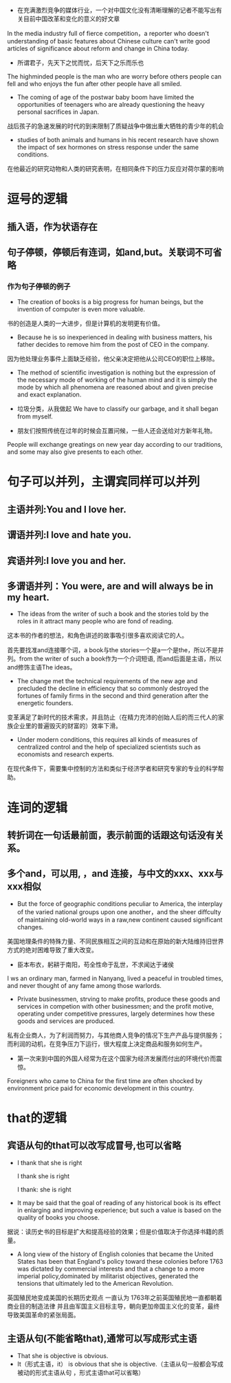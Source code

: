 - 在充满激烈竞争的媒体行业，一个对中国文化没有清晰理解的记者不能写出有关目前中国改革和变化的意义的好文章

In the media industry full of fierce competition，a reporter who doesn't understanding of  basic features about Chinese culture can't write good articles of significance about reform and change in China today. 

- 所谓君子，先天下之忧而忧，后天下之乐而乐也

The highminded people is the man who are worry before others people can fell and who enjoys the fun after other people have all smiled.

- The coming of age of the postwar baby boom have limited the opportunities of teenagers who are already questioning the heavy personal sacrifices in Japan.

战后孩子的急速发展的时代的到来限制了质疑战争中做出重大牺牲的青少年的机会

- studies of both animals and humans in his recent research have shown the impact of sex hormones on stress response under the same conditions.

在他最近的研究动物和人类的研究表明，在相同条件下的压力反应对荷尔蒙的影响

# 逗号的逻辑
## 插入语，作为状语存在
## 句子停顿，停顿后有连词，如and,but。关联词不可省略

### 作为句子停顿的例子
- The creation of books is a big progress for human beings, but the invention of computer is even more valuable.

书的创造是人类的一大进步，但是计算机的发明更有价值。

- Because he is so inexperienced in dealing with business matters, his father decides to remove him from the post of CEO in the company.

因为他处理业务事件上面缺乏经验，他父亲决定把他从公司CEO的职位上移除。

- The method of scientific investigation is nothing but the expression of the necessary mode of working of the human mind and it is simply the mode by which all phenomena are reasoned about and given precise and exact explanation.

- 垃圾分类，从我做起
We have to classify our garbage, and it shall began from myself.

- 朋友们按照传统在过年的时候会互置问候，一些人还会送给对方新年礼物。 

People will exchange greatings on new year day according to our traditions, and some may also give presents to each other.

# 句子可以并列，主谓宾同样可以并列
## 主语并列:You and I love her.
## 谓语并列:I love and hate you.
## 宾语并列:I love you and her. 

## 多谓语并列：You were, are and will always be in my heart.

- The ideas from the writer of such a book and the stories told by the roles in it attract many people who are fond of reading.

这本书的作者的想法，和角色讲述的故事吸引很多喜欢阅读它的人。

首先要找准and连接哪个词，a book与the stories一个是a一个是the，所以不是并列。from the writer of such a book作为一个介词短语, 而and后面是主语，所以and修饰主语The ideas。

- The change met the technical requirements of the new age and precluded the decline in efficiency that so commonly destroyed the fortunes of family firms in the second and third generation after the energetic founders.

变革满足了新时代的技术需求，并且防止（在精力充沛的创始人后的而三代人的家族企业里的普遍毁灭的财富的）效率下滑。

- Under modern conditions, this requires all kinds of measures of centralized control and the help of specialized scientists such as economists and research experts.

在现代条件下，需要集中控制的方法和类似于经济学者和研究专家的专业的科学帮助。


# 连词的逻辑 
## 转折词在一句话最前面，表示前面的话跟这句话没有关系。
## 多个and，可以用, ，and 连接，与中文的xxx、xxx与xxx相似

- But the force of geographic conditions peculiar to America, the interplay of the varied national groups upon one another，and the sheer diffculty of maintaining old-world ways in a raw,new continent caused significant changes.

美国地理条件的特殊力量、不同民族相互之间的互动和在原始的新大陆维持旧世界方式的绝对困难导致了重大改变。

- 臣本布衣，躬耕于南阳，苟全性命于乱世，不求闻达于诸侯 

I ws an ordinary man, farmed in Nanyang, lived a peaceful in troubled times, and never thought of any fame among those warlords.

- Private businessmen, strving to make profits, produce these goods and services in competion with other businessmen; and the profit motive, operating under competitive pressures, largely determines how these goods and services are produced.

私有企业商人，为了利润而努力，与其他商人竞争的情况下生产产品与提供服务；而利润的动机，在竞争压力下运行，很大程度上决定商品和服务如何生产。

- 第一次来到中国的外国人经常为在这个国家为经济发展而付出的环境代价而震惊。

Foreigners who came to China for the first time are often shocked by environment price paid for economic development in this country.

# that的逻辑

## 宾语从句的that可以改写成冒号,也可以省略
- I thank that she is right
 
  I thank she is right

  I thank: she is right

- It may be said that the goal of reading of any historical book is its effect in enlarging and improving experience; but such a value is based on the quality of books you choose.

据说：读历史书的目标是扩大和提高经验的效果；但是价值取决于你选择书籍的质量。

- A long view of the history of English colonies that became the United States has been that England's policy toward these colonies before 1763 was dictated by commercial interests and that a change to a more imperial policy,dominated by militarist objectives, generated the tensions that ultimately led to the American Revolution.

英国殖民地变成美国的长期历史观点 一直认为 1763年之前英国殖民地一直都朝着商业目的制造法律 并且由军国主义目标主导，朝向更加帝国主义化的变革，最终导致美国革命的紧张局面。

## 主语从句(不能省略that),通常可以写成形式主语
- That she is objective is obvious.
- It（形式主语，it） is obvious that she is objective.（主语从句一般都会写成被动的形式主语从句 ，形式主语that可以省略）